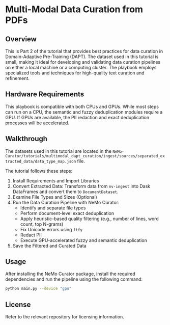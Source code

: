 # Multi-Modal Data Curation from PDFs

## Overview
This is Part 2 of the tutorial that provides best practices for data curation in Domain-Adaptive Pre-Training (DAPT).
The dataset used in this tutorial is small, making it ideal for developing and validating data curation pipelines on either a local machine or a computing cluster. The playbook employs specialized tools and techniques for high-quality text curation and refinement.

## Hardware Requirements
This playbook is compatible with both CPUs and GPUs.
While most steps can run on a CPU, the semantic and fuzzy deduplication modules require a GPU.
If GPUs are available, the PII redaction and exact deduplication processes will be accelerated.

## Walkthrough
The datasets used in this tutorial are located in the `NeMo-Curator/tutorials/multimodal_dapt_curation/ingest/sources/separated_extracted_data/data_type_map.json` file.

The tutorial follows these steps:
1. Install Requirements and Import Libraries
2. Convert Extracted Data: Transform data from `nv-ingest` into Dask DataFrames and convert them to `DocumentDataset`.
3. Examine File Types and Sizes (Optional)
4. Run the Data Curation Pipeline with NeMo Curator:
   - Identify and separate file types
   - Perform document-level exact deduplication
   - Apply heuristic-based quality filtering (e.g., number of lines, word count, top N-grams)
   - Fix Unicode errors using `ftfy`
   - Redact PII
   - Execute GPU-accelerated fuzzy and semantic deduplication
5. Save the Filtered and Curated Data

## Usage
After installing the NeMo Curator package, install the required dependencies and run the pipeline using the following command:

```sh
python main.py --device "gpu"
```

## License
Refer to the relevant repository for licensing information.
